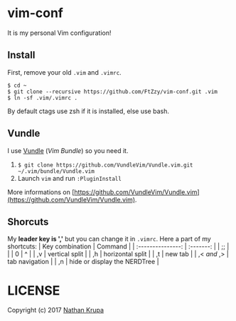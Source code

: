 # vim-conf

It is my personal Vim configuration!

## Install

First, remove your old `.vim` and `.vimrc`.
```
$ cd ~  
$ git clone --recursive https://github.com/FtZzy/vim-conf.git .vim  
$ ln -sf .vim/.vimrc .
```
By default ctags use zsh if it is installed, else use bash.

## Vundle

I use [Vundle](https://github.com/VundleVim/Vundle.vim) (_Vim Bundle_) so you need it.

1. `$ git clone https://github.com/VundleVim/Vundle.vim.git ~/.vim/bundle/Vundle.vim`
1. Launch `vim` and run `:PluginInstall`

More informations on [https://github.com/VundleVim/Vundle.vim](https://github.com/VundleVim/Vundle.vim).


## Shorcuts

My **leader key is ','** but you can change it in `.vimrc`.
Here a part of my shortcuts:
| Key combination | Command |
| :---------------: | :-------: |
|       ;;        |  <Esc>  |
|       0         | ^ |
|       ,v        | vertical split |
|       ,h        | horizontal split  | 
|       ,t        | new tab |
|   ,< *and* ,>   | tab navigation |
|       ,n      | hide or display the NERDTree |


# LICENSE
 Copyright (c) 2017 [Nathan Krupa](https://github.com/FtZzy)

